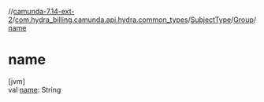 //[camunda-7.14-ext-2](../../../../index.md)/[com.hydra_billing.camunda.api.hydra.common_types](../../index.md)/[SubjectType](../index.md)/[Group](index.md)/[name](name.md)

# name

[jvm]\
val [name](name.md): String
